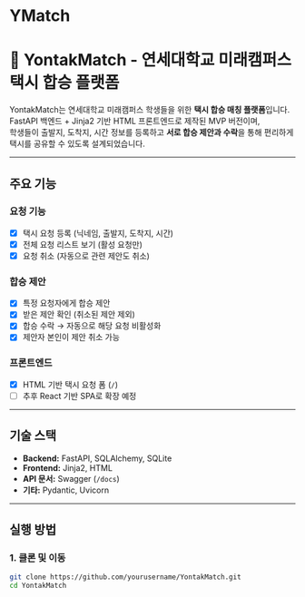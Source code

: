 # YMatch

# 🚕 YontakMatch - 연세대학교 미래캠퍼스 택시 합승 플랫폼

YontakMatch는 연세대학교 미래캠퍼스 학생들을 위한 **택시 합승 매칭 플랫폼**입니다.  
FastAPI 백엔드 + Jinja2 기반 HTML 프론트엔드로 제작된 MVP 버전이며,  
학생들이 출발지, 도착지, 시간 정보를 등록하고 **서로 합승 제안과 수락**을 통해 편리하게 택시를 공유할 수 있도록 설계되었습니다.

---

## 주요 기능

### 요청 기능
- [x] 택시 요청 등록 (닉네임, 출발지, 도착지, 시간)
- [x] 전체 요청 리스트 보기 (활성 요청만)
- [x] 요청 취소 (자동으로 관련 제안도 취소)

### 합승 제안
- [x] 특정 요청자에게 합승 제안
- [x] 받은 제안 확인 (취소된 제안 제외)
- [x] 합승 수락 → 자동으로 해당 요청 비활성화
- [x] 제안자 본인이 제안 취소 가능

### 프론트엔드
- [x] HTML 기반 택시 요청 폼 (`/`)
- [ ] 추후 React 기반 SPA로 확장 예정

---

## 기술 스택

- **Backend:** FastAPI, SQLAlchemy, SQLite
- **Frontend:** Jinja2, HTML
- **API 문서:** Swagger (`/docs`)
- **기타:** Pydantic, Uvicorn

---

## 실행 방법

### 1. 클론 및 이동
```bash
git clone https://github.com/yourusername/YontakMatch.git
cd YontakMatch

